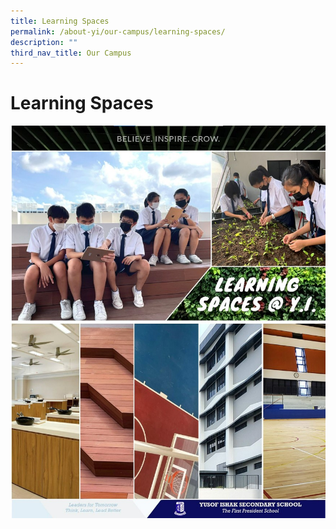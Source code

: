 ```yaml
---
title: Learning Spaces
permalink: /about-yi/our-campus/learning-spaces/
description: ""
third_nav_title: Our Campus
---
```

# **Learning Spaces**
[![](/images/learning%20space.jpg)](https://view.genial.ly/6214b2d01ec80d0012b1b6ab)